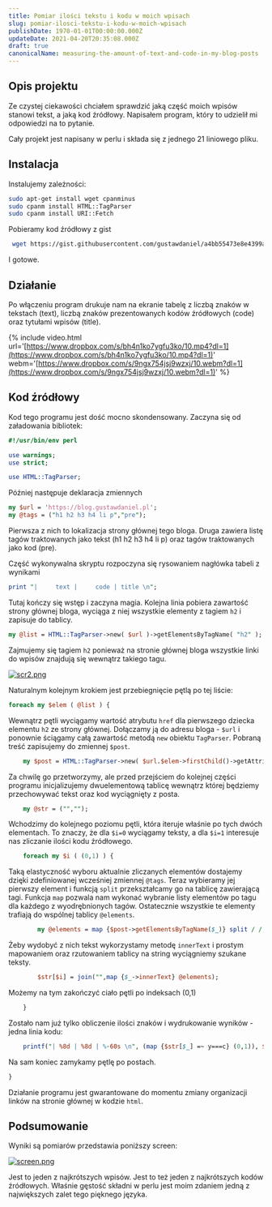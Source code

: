 ```yaml
---
title: Pomiar ilości tekstu i kodu w moich wpisach
slug: pomiar-ilosci-tekstu-i-kodu-w-moich-wpisach
publishDate: 1970-01-01T00:00:00.000Z
updateDate: 2021-04-20T20:35:08.000Z
draft: true
canonicalName: measuring-the-amount-of-text-and-code-in-my-blog-posts
---
```


## Opis projektu

Ze czystej ciekawości chciałem sprawdzić jaką część moich wpisów stanowi tekst, a jaką kod źródłowy. Napisałem program, który to udzielił mi odpowiedzi na to pytanie.

Cały projekt jest napisany w perlu i składa się z jednego 21 liniowego pliku.

## Instalacja

Instalujemy zależności:

```bash
sudo apt-get install wget cpanminus
sudo cpanm install HTML::TagParser
sudo cpanm install URI::Fetch
```

Pobieramy kod źródłowy z gist

```bash
 wget https://gist.githubusercontent.com/gustawdaniel/a4bb55473e8e4399a5b087f1979e78d0/raw/3427bbd1f6b68c75e0481eaee0fc6f466db8af6d/count_text_and_code.pl -O count_text_and_code.pl
```

I gotowe.

## Działanie

Po włączeniu program drukuje nam na ekranie tabelę z liczbą znaków w tekstach (text), liczbą znaków prezentowanych kodów źródłowych (code) oraz tytułami wpisów (title).

{% include video.html url='[https://www.dropbox.com/s/bh4n1ko7ygfu3ko/10.mp4?dl=1](https://www.dropbox.com/s/bh4n1ko7ygfu3ko/10.mp4?dl=1)' webm='[https://www.dropbox.com/s/9ngx754jsj9wzxj/10.webm?dl=1](https://www.dropbox.com/s/9ngx754jsj9wzxj/10.webm?dl=1)' %}

## Kod źródłowy

Kod tego programu jest dość mocno skondensowany. Zaczyna się od załadowania bibliotek:

```perl
#!/usr/bin/env perl

use warnings;
use strict;

use HTML::TagParser;
```

Później następuje deklaracja zmiennych

```perl
my $url = 'https://blog.gustawdaniel.pl';
my @tags = ("h1 h2 h3 h4 li p","pre");
```

Pierwsza z nich to lokalizacja strony głównej tego bloga. Druga zawiera listę tagów traktowanych jako tekst (h1 h2 h3 h4 li p) oraz tagów traktowanych jako kod (pre).

Część wykonywalna skryptu rozpoczyna się rysowaniem nagłówka tabeli z wynikami

```perl
print "|     text |     code | title \n";
```

Tutaj kończy się wstęp i zaczyna magia. Kolejna linia pobiera zawartość strony głównej bloga, wyciąga z niej wszystkie elementy z tagiem `h2` i zapisuje do tablicy.

```perl
my @list = HTML::TagParser->new( $url )->getElementsByTagName( "h2" );
```

Zajmujemy się tagiem `h2` ponieważ na stronie głównej bloga wszystkie linki do wpisów znajdują się wewnątrz takiego tagu.

[![scr2.png](https://s1.postimg.org/fb5elwfgv/scr2.png)](https://postimg.org/image/r09e9v6ff/)

Naturalnym kolejnym krokiem jest przebiegnięcie pętlą po tej liście:

```perl
foreach my $elem ( @list ) {
```

Wewnątrz pętli wyciągamy wartość atrybutu `href` dla pierwszego dziecka elementu `h2` ze strony głównej. Dołączamy ją do adresu bloga - `$url` i ponownie ściągamy całą zawartość metodą `new` obiektu `TagParser`. Pobraną treść zapisujemy do zmiennej `$post`.

```perl
    my $post = HTML::TagParser->new( $url.$elem->firstChild()->getAttribute( "href" ) );
```

Za chwilę go przetworzymy, ale przed przejściem do kolejnej części programu inicjalizujemy dwuelementową tablicę wewnątrz której będziemy przechowywać tekst oraz kod wyciągnięty z posta.

```perl
    my @str = ("","");
```

Wchodzimy do kolejnego poziomu pętli, która iteruje właśnie po tych dwóch elementach. To znaczy, że dla `$i=0` wyciągamy teksty, a dla `$i=1` interesuje nas zliczanie ilości kodu źródłowego.

```perl
    foreach my $i ( (0,1) ) {
```

Taką elastyczność wyboru aktualnie zliczanych elementów dostajemy dzięki zdefiniowanej wcześniej zmiennej `@tags`. Teraz wybieramy jej pierwszy element i funkcją `split` przekształcamy go na tablicę zawierającą tagi. Funkcja `map` pozwala nam wykonać wybranie listy elementów po tagu dla każdego z wyodrębnionych tagów. Ostatecznie wszystkie te elementy trafiają do wspólnej tablicy `@elements`.

```perl
        my @elements = map {$post->getElementsByTagName($_)} split / /, $tags[$i];
```

Żeby wydobyć z nich tekst wykorzystamy metodę `innerText` i prostym mapowaniem oraz rzutowaniem tablicy na string wyciągniemy szukane teksty.

```perl
        $str[$i] = join("",map {$_->innerText} @elements);
```

Możemy na tym zakończyć ciało pętli po indeksach (0,1)

```perl
    }
```

Zostało nam już tylko obliczenie ilości znaków i wydrukowanie wyników - jedna linia kodu:

```perl
    printf("| %8d | %8d | %-60s \n", (map {$str[$_] =~ y===c} (0,1)), $elem->innerText);
```

Na sam koniec zamykamy pętlę po postach.

```perl
}
```

Działanie programu jest gwarantowane do momentu zmiany organizacji linków na stronie głównej w kodzie `html`.

## Podsumowanie

Wyniki są pomiarów przedstawia poniższy screen:

[![screen.png](https://s11.postimg.org/niq06o56r/screen.png)](https://postimg.org/image/o88sj15q7/)

Jest to jeden z najkrótszych wpisów. Jest to też jeden z najkrótszych kodów źródłowych. Właśnie gęstość składni w perlu jest moim zdaniem jedną z największych zalet tego pięknego języka.
